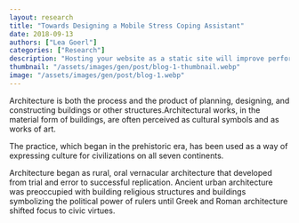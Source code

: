 ```yaml
---
layout: research
title: "Towards Designing a Mobile Stress Coping Assistant"
date: 2018-09-13
authors: ["Lea Goerl"]
categories: ["Research"]
description: "Hosting your website as a static site will improve performance and improve security."
thumbnail: "/assets/images/gen/post/blog-1-thumbnail.webp"
image: "/assets/images/gen/post/blog-1.webp"
---
```


Architecture is both the process and the product of planning, designing, and constructing buildings or other structures.Architectural works, in the material form of buildings, are often perceived as cultural symbols and as works of art.

The practice, which began in the prehistoric era, has been used as a way of expressing culture for civilizations on all seven continents.

Architecture began as rural, oral vernacular architecture that developed from trial and error to successful replication. Ancient urban architecture was preoccupied with building religious structures and buildings symbolizing the political power of rulers until Greek and Roman architecture shifted focus to civic virtues.
